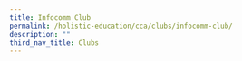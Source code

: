 ```yaml
---
title: Infocomm Club
permalink: /holistic-education/cca/clubs/infocomm-club/
description: ""
third_nav_title: Clubs
---
```

